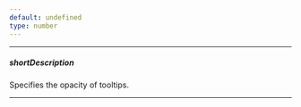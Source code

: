 ```yaml
---
default: undefined
type: number
---
```

---
##### shortDescription
Specifies the opacity of tooltips.

---
